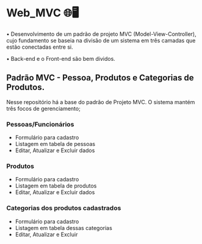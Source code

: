 # Web_MVC 🌐🖥️

<p> • Desenvolvimento de um padrão de projeto MVC (Model-View-Controller), cujo fundamento se baseia na divisão de um sistema em três camadas que estão conectadas entre si.</p> 
• Back-end e o Front-end são bem dividos.

<h2> Padrão MVC - Pessoa, Produtos e Categorias de Produtos. </h2>

Nesse repositório há a base do padrão de Projeto MVC. O sistema mantém três focos de gerenciamento; 

### Pessoas/Funcionários
- Formulário para cadastro
- Listagem em tabela de pessoas
- Editar, Atualizar e Excluir dados
  
### Produtos
- Formulário para cadastro
- Listagem em tabela de produtos
- Editar, Atualizar e Excluir dados
  

### Categorias dos produtos cadastrados
- Formulário para cadastro
- Listagem em tabela dessas categorias
- Editar, Atualizar e Excluir 

##
  
